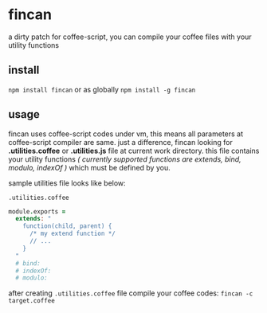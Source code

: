 # fincan

a dirty patch for coffee-script, you can compile your coffee files with your utility functions

## install

`npm install fincan` or as globally `npm install -g fincan`

## usage

fincan uses coffee-script codes under vm, this means all parameters at coffee-script compiler are same. just a difference, fincan looking for **.utilities.coffee** or **.utilities.js** file at current work directory. this file contains your utility functions *( currently supported functions are extends, bind, modulo, indexOf )* which must be defined by you.

sample utilities file looks like below:

`.utilities.coffee`

```coffeescript
module.exports =
  extends: "
    function(child, parent) {
      /* my extend function */
      // ...
    }
  "
  # bind:
  # indexOf:
  # modulo:
```

after creating `.utilities.coffee` file compile your coffee codes: `fincan -c target.coffee`